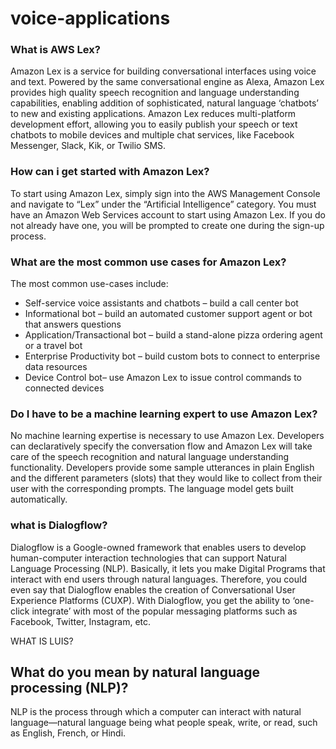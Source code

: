 # voice-applications

### What is AWS Lex?
Amazon Lex is a service for building conversational interfaces using voice and text. Powered by the same conversational engine as Alexa, Amazon Lex provides high quality speech recognition and language understanding capabilities, enabling addition of sophisticated, natural language ‘chatbots’ to new and existing applications. Amazon Lex reduces multi-platform development effort, allowing you to easily publish your speech or text chatbots to mobile devices and multiple chat services, like Facebook Messenger, Slack, Kik, or Twilio SMS.

### How can i get started with Amazon Lex?
To start using Amazon Lex, simply sign into the AWS Management Console and navigate to “Lex” under the “Artificial Intelligence” category. You must have an Amazon Web Services account to start using Amazon Lex. If you do not already have one, you will be prompted to create one during the sign-up process.

### What are the most common use cases for Amazon Lex?

The most common use-cases include:
* Self-service voice assistants and chatbots – build a call center bot
* Informational bot – build an automated customer support agent or bot that answers questions
* Application/Transactional bot – build a stand-alone pizza ordering agent or a travel bot
* Enterprise Productivity bot – build custom bots to connect to enterprise data resources
* Device Control bot– use Amazon Lex to issue control commands to connected devices

### Do I have to be a machine learning expert to use Amazon Lex?
No machine learning expertise is necessary to use Amazon Lex. Developers can declaratively specify the conversation flow and Amazon Lex will take care of the speech recognition and natural language understanding functionality. Developers provide some sample utterances in plain English and the different parameters (slots) that they would like to collect from their user with the corresponding prompts. The language model gets built automatically.

### what is Dialogflow?
Dialogflow is a Google-owned framework that enables users to develop human-computer interaction technologies that can support Natural Language Processing (NLP). Basically, it lets you make Digital Programs that interact with end users through natural languages. Therefore, you could even say that Dialogflow enables the creation of Conversational User Experience Platforms (CUXP). With Dialogflow, you get the ability to ‘one-click integrate’ with most of the popular messaging platforms such as Facebook, Twitter, Instagram, etc. 

WHAT IS LUIS?

## What do you mean by natural language processing (NLP)?
NLP is the process through which a computer can interact with natural language—natural language being what people speak, write, or read, such as English, French, or Hindi.


